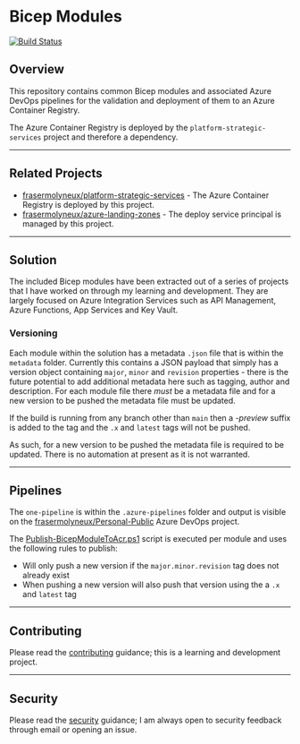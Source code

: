 # Bicep Modules

[![Build Status](https://dev.azure.com/frasermolyneux/Personal-Public/_apis/build/status/bicep-modules.OnePipeline?repoName=frasermolyneux%2Fbicep-modules&branchName=main)](https://dev.azure.com/frasermolyneux/Personal-Public/_build/latest?definitionId=175&repoName=frasermolyneux%2Fbicep-modules&branchName=main)

## Overview

This repository contains common Bicep modules and associated Azure DevOps pipelines for the validation and deployment of them to an Azure Container Registry.

The Azure Container Registry is deployed by the `platform-strategic-services` project and therefore a dependency.

---

## Related Projects

* [frasermolyneux/platform-strategic-services](https://github.com/frasermolyneux/platform-strategic-services) - The Azure Container Registry is deployed by this project.
* [frasermolyneux/azure-landing-zones](https://github.com/frasermolyneux/azure-landing-zones) - The deploy service principal is managed by this project.

---

## Solution

The included Bicep modules have been extracted out of a series of projects that I have worked on through my learning and development. They are largely focused on Azure Integration Services such as API Management, Azure Functions, App Services and Key Vault.

### Versioning

Each module within the solution has a metadata `.json` file that is within the `metadata` folder. Currently this contains a JSON payload that simply has a version object containing `major`, `minor` and `revision` properties - there is the future potential to add additional metadata here such as tagging, author and description. For each module file there *must* be a metadata file and for a new version to be pushed the metadata file must be updated.

If the build is running from any branch other than `main` then a *-preview* suffix is added to the tag and the `.x` and `latest` tags will not be pushed.

As such, for a new version to be pushed the metadata file is required to be updated. There is no automation at present as it is not warranted.

---

## Pipelines

The `one-pipeline` is within the `.azure-pipelines` folder and output is visible on the [frasermolyneux/Personal-Public](https://dev.azure.com/frasermolyneux/Personal-Public/_build?definitionId=175) Azure DevOps project.

The [Publish-BicepModuleToAcr.ps1](/.azure-pipelines/scripts/Publish-BicepModuleToAcr.ps1) script is executed per module and uses the following rules to publish:

* Will only push a new version if the `major.minor.revision` tag does not already exist
* When pushing a new version will also push that version using the a `.x` and `latest` tag

---

## Contributing

Please read the [contributing](CONTRIBUTING.md) guidance; this is a learning and development project.

---

## Security

Please read the [security](SECURITY.md) guidance; I am always open to security feedback through email or opening an issue.
